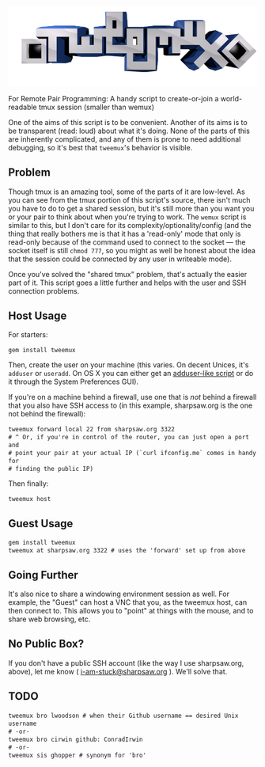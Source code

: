 ![tweemux: For Remote Pair Programming](img/tweemux.png)

For Remote Pair Programming: A handy script to create-or-join a world-readable tmux session (smaller than wemux)

One of the aims of this script is to be convenient. Another of its aims is to be transparent (read: loud) about what it's doing. None of the parts of this are inherently complicated, and any of them is prone to need additional debugging, so it's best that `tweemux`'s behavior is visible.

## Problem

Though tmux is an amazing tool, some of the parts of it are low-level. As you can see from the tmux portion of this script's source, there isn't much you have to do to get a shared session, but it's still more than you want you or your pair to think about when you're trying to work.  The `wemux` script is similar to this, but I don't care for its complexity/optionality/config (and the thing that really bothers me is that it has a 'read-only' mode that only is read-only because of the command used to connect to the socket — the socket itself is still `chmod 777`, so you might as well be honest about the idea that the session could be connected by any user in writeable mode).

Once you've solved the "shared tmux" problem, that's actually the easier part of it. This script goes a little further and helps with the user and SSH connection problems.

## Host Usage

For starters:

    gem install tweemux

Then, create the user on your machine (this varies. On decent Unices, it's `adduser` or `useradd`. On OS X you can either get an [adduser-like script](https://raw.github.com/sharpsaw/mac-dots/master/bin/adduser) or do it through the System Preferences GUI).

If you're on a machine behind a firewall, use one that is *not* behind a firewall that you also have SSH access to (in this example, sharpsaw.org is the one not behind the firewall):

    tweemux forward local 22 from sharpsaw.org 3322
    # ^ Or, if you're in control of the router, you can just open a port and
    # point your pair at your actual IP (`curl ifconfig.me` comes in handy for
    # finding the public IP)

Then finally:

    tweemux host

## Guest Usage

    gem install tweemux
    tweemux at sharpsaw.org 3322 # uses the 'forward' set up from above

## Going Further

It's also nice to share a windowing environment session as well. For example, the "Guest" can host a VNC that you, as the tweemux host, can then connect to. This allows you to "point" at things with the mouse, and to share web browsing, etc.

## No Public Box?

If you don't have a public SSH account (like the way I use sharpsaw.org, above), let me know ( i-am-stuck@sharpsaw.org ). We'll solve that.

## TODO

    tweemux bro lwoodson # when their Github username == desired Unix username
    # -or-
    tweemux bro cirwin github: ConradIrwin
    # -or-
    tweemux sis ghopper # synonym for 'bro'


